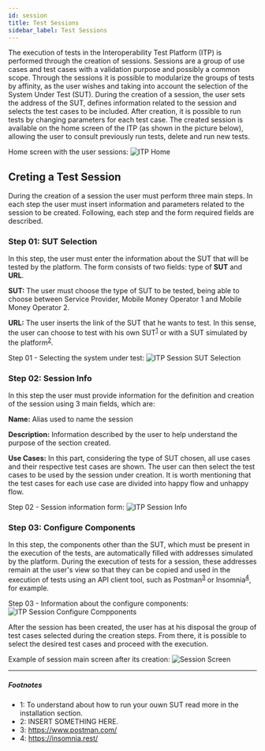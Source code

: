 ```yaml
--- 
id: session
title: Test Sessions
sidebar_label: Test Sessions
--- 
```



The execution of tests in the Interoperability Test Platform (ITP) is performed through the creation of sessions. Sessions are a group of use cases and test cases with a validation purpose and possibly a common scope. Through the sessions it is possible to modularize the groups of tests by affinity, as the user wishes and taking into account the selection of the System Under Test (SUT). During the creation of a session, the user sets the address of the SUT, defines information related to the session and selects the test cases to be included. After creation, it is possible to run tests by changing parameters for each test case. The created session is available on the home screen of the ITP (as shown in the picture below), allowing the user to consult previously run tests, delete and run new tests.

Home screen with the user sessions:
![ITP Home](/interop-docs/img/itphome.png)

## Creting a Test Session

During the creation of a session the user must perform three main steps. In each step the user must insert information and parameters related to the session to be created. Following, each step and the form required fields are described.

### Step 01: SUT Selection

In this step, the user must enter the information about the SUT that will be tested by the platform. The form consists of two fields: type of **SUT** and **URL**.

**SUT:** The user must choose the type of SUT to be tested, being able to choose between Service Provider, Mobile Money Operator 1 and Mobile Money Operator 2.

**URL:** The user inserts the link of the SUT that he wants to test. In this sense, the user can choose to test with his own SUT<sup>[1](#instancedsut)</sup> or with a SUT simulated by the platform<sup>[2](#simulatedsut)</sup>.

Step 01 - Selecting the system under test:
![ITP Session SUT Selection](/interop-docs/img/itpselectsut.png)

### Step 02: Session Info

In this step the user must provide information for the definition and creation of the session using 3 main fields, which are:

**Name:** Alias used to name the session

**Description:** Information described by the user to help understand the purpose of the section created.

**Use Cases:** In this part, considering the type of SUT chosen, all use cases and their respective test cases are shown. The user can then select the test cases to be used by the session under creation. It is worth mentioning that the test cases for each use case are divided into happy flow and unhappy flow.

Step 02 - Session information form:
![ITP Session Info](/interop-docs/img/itpsessioninfo.png)

### Step 03: Configure Components

In this step, the components other than the SUT, which must be present in the execution of the tests, are automatically filled with addresses simulated by the platform. During the execution of tests for a session, these addresses remain at the user's view so that they can be copied and used in the execution of tests using an API client tool, such as Postman<sup>[3](#postman)</sup> or Insomnia<sup>[4](#insomnia)</sup>, for example.

Step 03 - Information about the configure components:
![ITP Session Configure Compponents](/interop-docs/img/itpsessionconfigure.png)

After the session has been created, the user has at his disposal the group of test cases selected during the creation steps. From there, it is possible to select the desired test cases and proceed with the execution.

Example of session main screen after its creation:
![Session Screen](/interop-docs/img/itpsessionscreen.png)

---

##### Footnotes

- <a name="instancedsut">1</a>: To understand about how to run your ouwn SUT read more in the installation section.
- <a name="simulatedsut">2</a>: INSERT SOMETHING HERE.
- <a name="postman">3</a>: https://www.postman.com/
- <a name="insomnia">4</a>: https://insomnia.rest/
